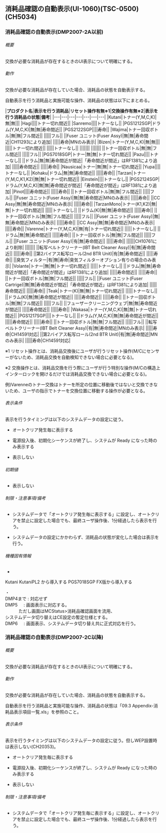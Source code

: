 ## 消耗品確認の自動表示(UI-1060)(TSC-0500)(CH5034)

### 消耗品確認の自動表示(DMP2007-2A以前)

###### 概要

交換が必要な消耗品が存在するときのUI表示について明確にする。

###### 動作

交換が必要な消耗品が存在していた場合、消耗品の状態を自動表示する。

自動表示を行う消耗品と実施可能な操作、消耗品の状態は以下にまとめる。

|**プロダクト名**|**表示を行う消耗品**|**リセット操作有無※1**|**交換操作有無※2**|**表示を行う消耗品の状態**|**備考**|
|---|---|---|---|---|---|---|
|Kutani|トナー(Y,M,C,K)|無|無|||
|Hagi||||トナー切れ間近||
|Sanremo||||トナーなし||
|PGS1212SGP|ドラム(Y,M,C,K)|無|無|寿命間近||
|PGS2122SGP||||寿命||
|Wajima|トナー回収ボトル|無|無|フル間近||
|||||フル||
||Fuser ユニット(Fuser Assy)|無|無|寿命間近|CH11293により追加|
|||||寿命|MNのみ表示|
|Bizen|トナー(Y,M,C,K)|無|無|||
|||||トナー切れ間近||
|||||トナーなし||
|||||||
|||||||
||トナー回収ボトル|無|無|フル間近||
|||||フル||
|PGS7018SGP|トナー|無|無|トナー切れ間近||
|Pazu||||トナーなし||
||ドラム|無|無|寿命間近が間近|「寿命間近が間近」はRF1381により追加|
|||||寿命間近||
|||||寿命||
|Nausicaa|トナー|無|無|トナー切れ間近||
|Yupa||||トナーなし||
|Kohaku|ドラム|無|無|寿命間近||
|||||寿命||
|Tarzan|トナー(Y,M,C,K1,K2)|無|無|トナー切れ間近||
|Einstein||||トナーなし||
|PGS2124SGP|ドラム(Y,M,C,K)|無|無|寿命間近が間近|「寿命間近が間近」はRF1381により追加|
|Pinot||||寿命間近||
|||||寿命||
||トナー回収ボトル|無|無|フル間近||
|||||フル||
||Fuser ユニット(Fuser Assy)|無|無|寿命間近|MNのみ表示|
|||||寿命||
||CC Assy|無|無|寿命間近|MNのみ表示|
|||||寿命||
|TarzanMono|トナー(K1,K2)|無|無|トナー切れ間近||
|||||トナーなし||
||ドラム(K)|無|無|寿命間近||
|||||寿命||
||トナー回収ボトル|無|無|フル間近||
|||||フル||
||Fuser ユニット(Fuser Assy)|無|無|寿命間近|MNのみ表示|
|||||寿命||
||CC Assy|無|無|寿命間近|MNのみ表示|
|||||寿命||
|Varenne|トナー(Y,M,C,K)|無|有|トナー切れ間近||
|||||トナーなし||
||ドラム|無|無|寿命間近||
|||||寿命||
||トナー回収ボトル|無|無|フル間近||
|||||フル||
||Fuser ユニット(Fuser Assy)|有|無|寿命間近||
|||||寿命||
||||||CH10761により削除|
|||||||
||転写ベルトクリーナー(IBT Belt Cleaner Assy)|有|無|寿命間近||
|||||寿命||
||第2バイアス転写ロール(2nd BTR Unit)|有|無|寿命間近||
|||||寿命||
||臭気フィルター|有|無|寿命|臭気フィルターオプション有りの場合のみ表示|
|Volante|トナー|無|無|トナー切れ間近||
|||||トナーなし||
||ドラム|無|無|寿命間近が間近|「寿命間近が間近」はRF1381により追加|
|||||寿命間近||
|||||寿命||
||トナー回収ボトル|無|無|フル間近||
|||||フル||
||Fuser ユニット(Fuser Cartrige)|無|無|寿命間近が間近|「寿命間近が間近」はRF1381により追加|
|||||寿命間近||
|||||寿命||
|Teak|トナー(K)|無|無|トナー切れ間近||
|||||トナーなし||
||ドラム(K)|無|無|寿命間近が間近||
|||||寿命間近||
|||||寿命||
||トナー回収ボトル|無|無|フル間近||
|||||フル||
||フューザークリーニングウェブ|無|無|寿命間近が間近||
|||||寿命間近||
|||||寿命||
|Wakasa|トナー(Y,M,C,K)|無|無|トナー切れ間近||
|PGS1217SGP||||トナーなし||
||ドラム(Y,M,C,K)|無|無|寿命間近が間近||
|||||寿命間近||
|||||寿命||
||トナー回収ボトル|無|無|フル間近||
|||||フル||
||転写ベルトクリーナー(IBT Belt Cleaner Assy)|有|無|寿命間近|MNのみ表示|
|||||寿命|CH14591対応|
||第2バイアス転写ロール(2nd BTR Unit)|有|無|寿命間近|MNのみ表示|
|||||寿命|CH14591対応|


※1
リセット操作とは、消耗品交換後にユーザが行うリセット操作(M/Cにセンサーがないため、消耗品交換を自動検知できない場合に必要となる)。

※2
交換操作とは、消耗品交換を行う際にユーザが行う特別な操作(M/Cの構造上インターロックを開けるだけでは消耗品交換できない場合に必要となる)。

例)Varenneのトナー交換はトナーを所定の位置に移動後ではないと交換できないため、ユーザの指示でトナーを交換位置に移動する操作が必要となる。

###### 表示条件

表示を行うタイミングは以下のシステムデータの設定に従う。

-   オートクリア発生毎に表示する

-   電源投入後、初期化シーケンスが終了し、システムが Ready
    になった時のみ表示する

-   表示しない

###### 初期値

-   表示しない

###### 制限・注意事項/備考

-   システムデータで「オートクリア発生毎に表示する」に設定し、オートクリアを禁止に設定した場合でも、最終ユーザ操作後、1分経過したら表示を行う。

-   システムデータの設定にかかわらず、消耗品の状態が変化した場合は表示を行う。

###### 機種固有情報

-   <HB-UI>
Kutani KutaniPL2 から導入する
PGS7018SGP FX版から導入する

  ・<FCW-UI>  
    DMP4まで : 対応せず  
    DMP5     : 画面表示に対応する。  
              ただし画面はMCStatus>消耗品確認画面を流用、  
         システムデータ切り替えはCE設定の暫定仕様とする。  
    DMP6     : 画面表示、システムデータ切り替え共に正式対応を行う。

### 消耗品確認の自動表示(DMP2007-2C以降)

###### 概要

交換が必要な消耗品が存在するときのUI表示について明確にする。

###### 動作

交換が必要な消耗品が存在していた場合、消耗品の状態を自動表示する。

自動表示を行う消耗品と実施可能な操作、消耗品の状態は「09.3
Appendix-消耗品表示項目一覧.xls」を参照のこと。

###### 表示条件

表示を行うタイミングは以下のシステムデータの設定に従う。但しWEP設置時は表示しない(CH20353)。

-   オートクリア発生毎に表示する

-   電源投入後、初期化シーケンスが終了し、システムが Ready
    になった時のみ表示する

-   表示しない

###### 制限・注意事項/備考

-   システムデータで「オートクリア発生毎に表示する」に設定し、オートクリアを禁止に設定した場合でも、最終ユーザ操作後、1分経過したら表示を行う。

